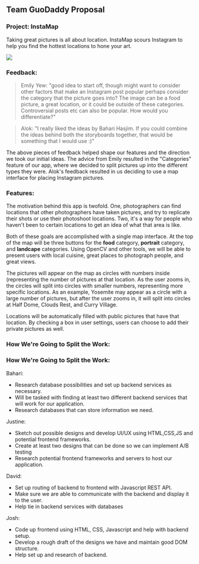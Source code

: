 ## Team GuoDaddy Proposal


### Project: InstaMap

Taking great pictures is all about location. InstaMap scours Instagram to help you find the hottest locations to hone your art. 

![](http://i.imgur.com/0otoCaw.jpg)


### Feedback:

> Emily Yew: "good idea to start off, though might want to consider other factors that make an Instagram post popular
perhaps consider the category that the picture goes into? The image can be a food picture, a great location, or it could be outside of these categories. Controversial posts etc can also be popular. How would you differentiate?"


> Alok: "I really liked the ideas by Bahari Hasjim. If you could combine the ideas behind both the storyboards together, that would be something that I would use :)"

The above pieces of feedback helped shape our features and the direction we took our initial ideas. The advice from Emily resulted in the "Categories" feature of our app, where we decided to split pictures up into the different types they were. Alok's feedback resulted in us deciding to use a map interface for placing Instagram pictures.  

### Features: 


The motivation behind this app is twofold. One, photographers can find locations that other photographers have taken pictures, and try to replicate their shots or use their photoshoot locations. Two, it's a way for people who haven't been to certain locations to get an idea of what that area is like.

Both of these goals are accomplished with a single map interface. At the top of the map will be three buttons for the **food** category, **portrait** category, and **landcape** categories. Using OpenCV and other tools, we will be able to present users with local cuisine, great places to photograph people, and great views. 

The pictures will appear on the map as circles with numbers inside (representing the number of pictures at that location. As the user zooms in, the circles will split into circles with smaller numbers, representing more specific locations. As an example, Yosemite may appear as a circle with a large number of pictures, but after the user zooms in, it will split into circles at Half Dome, Clouds Rest, and Curry Village.

Locations will be automatically filled with public pictures that have that location. By checking a box in user settings, users can choose to add their private pictures as well. 



### How We're Going to Split the Work: 

### How We're Going to Split the Work: 

Bahari: 
  - Research database possibilities and set up backend services as necessary.
  - Will be tasked with finding at least two different backend services that will work for our application.
  - Research databases that can store information we need.
  
Justine: 
  - Sketch out possible designs and develop UI/UX using HTML,CSS,JS and potential frontend frameworks.
  - Create at least two designs that can be done so we can implement A/B testing
  - Research potential frontend frameworks and servers to host our application.
  
David: 
  - Set up routing of backend to frontend with Javascript REST API.
  - Make sure we are able to communicate with the backend and display it to the user.
  - Help tie in backend services with databases
  
Josh: 
  - Code up frontend using HTML, CSS, Javascript and help with backend setup.
  - Develop a rough draft of the designs we have and maintain good DOM structure.
  - Help set up and research of backend.
